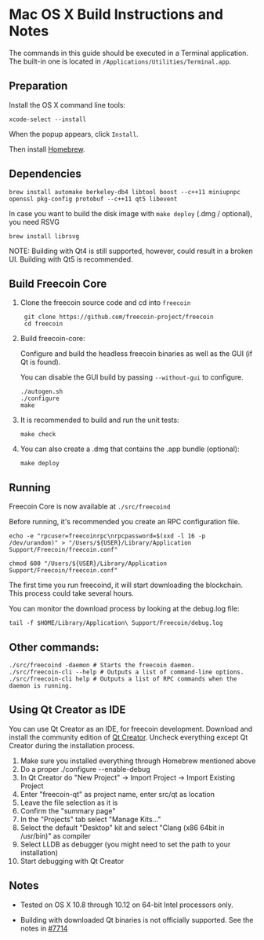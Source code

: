 Mac OS X Build Instructions and Notes
====================================
The commands in this guide should be executed in a Terminal application.
The built-in one is located in `/Applications/Utilities/Terminal.app`.

Preparation
-----------
Install the OS X command line tools:

`xcode-select --install`

When the popup appears, click `Install`.

Then install [Homebrew](http://brew.sh).

Dependencies
----------------------

    brew install automake berkeley-db4 libtool boost --c++11 miniupnpc openssl pkg-config protobuf --c++11 qt5 libevent

In case you want to build the disk image with `make deploy` (.dmg / optional), you need RSVG

    brew install librsvg

NOTE: Building with Qt4 is still supported, however, could result in a broken UI. Building with Qt5 is recommended.

Build Freecoin Core
------------------------

1. Clone the freecoin source code and cd into `freecoin`

        git clone https://github.com/freecoin-project/freecoin
        cd freecoin

2.  Build freecoin-core:

    Configure and build the headless freecoin binaries as well as the GUI (if Qt is found).

    You can disable the GUI build by passing `--without-gui` to configure.

        ./autogen.sh
        ./configure
        make

3.  It is recommended to build and run the unit tests:

        make check

4.  You can also create a .dmg that contains the .app bundle (optional):

        make deploy

Running
-------

Freecoin Core is now available at `./src/freecoind`

Before running, it's recommended you create an RPC configuration file.

    echo -e "rpcuser=freecoinrpc\nrpcpassword=$(xxd -l 16 -p /dev/urandom)" > "/Users/${USER}/Library/Application Support/Freecoin/freecoin.conf"

    chmod 600 "/Users/${USER}/Library/Application Support/Freecoin/freecoin.conf"

The first time you run freecoind, it will start downloading the blockchain. This process could take several hours.

You can monitor the download process by looking at the debug.log file:

    tail -f $HOME/Library/Application\ Support/Freecoin/debug.log

Other commands:
-------

    ./src/freecoind -daemon # Starts the freecoin daemon.
    ./src/freecoin-cli --help # Outputs a list of command-line options.
    ./src/freecoin-cli help # Outputs a list of RPC commands when the daemon is running.

Using Qt Creator as IDE
------------------------
You can use Qt Creator as an IDE, for freecoin development.
Download and install the community edition of [Qt Creator](https://www.qt.io/download/).
Uncheck everything except Qt Creator during the installation process.

1. Make sure you installed everything through Homebrew mentioned above
2. Do a proper ./configure --enable-debug
3. In Qt Creator do "New Project" -> Import Project -> Import Existing Project
4. Enter "freecoin-qt" as project name, enter src/qt as location
5. Leave the file selection as it is
6. Confirm the "summary page"
7. In the "Projects" tab select "Manage Kits..."
8. Select the default "Desktop" kit and select "Clang (x86 64bit in /usr/bin)" as compiler
9. Select LLDB as debugger (you might need to set the path to your installation)
10. Start debugging with Qt Creator

Notes
-----

* Tested on OS X 10.8 through 10.12 on 64-bit Intel processors only.

* Building with downloaded Qt binaries is not officially supported. See the notes in [#7714](https://github.com/bitcoin/bitcoin/issues/7714)
